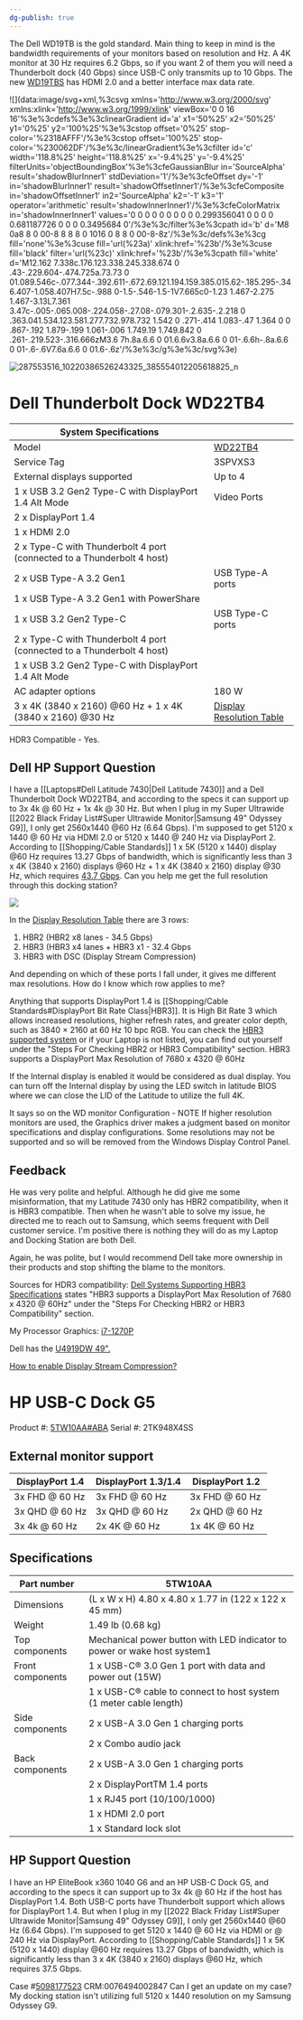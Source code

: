 ```yaml
---
dg-publish: true
---
```


The Dell WD19TB is the gold standard. Main thing to keep in mind is the bandwidth requirements of your monitors based on resolution and Hz. A 4K monitor at 30 Hz requires 6.2 Gbps, so if you want 2 of them you will need a Thunderbolt dock (40 Gbps) since USB-C only transmits up to 10 Gbps. The new [WD19TBS](https://www.amazon.com/dp/B093NNTPPL?ref_=cm_sw_r_cp_ud_dp_R7CA7GB792MJHAG206PW&fbclid=IwAR06ZoZGXYZ2IyxOMFwmbuTIiUMIQ2plwoGuWiVUooI6TJjFBBN6fyfjfp8) has HDMI 2.0 and a better interface max data rate.

![](data:image/svg+xml,%3csvg xmlns='http://www.w3.org/2000/svg' xmlns:xlink='http://www.w3.org/1999/xlink' viewBox='0 0 16 16'%3e%3cdefs%3e%3clinearGradient id='a' x1='50%25' x2='50%25' y1='0%25' y2='100%25'%3e%3cstop offset='0%25' stop-color='%2318AFFF'/%3e%3cstop offset='100%25' stop-color='%230062DF'/%3e%3c/linearGradient%3e%3cfilter id='c' width='118.8%25' height='118.8%25' x='-9.4%25' y='-9.4%25' filterUnits='objectBoundingBox'%3e%3cfeGaussianBlur in='SourceAlpha' result='shadowBlurInner1' stdDeviation='1'/%3e%3cfeOffset dy='-1' in='shadowBlurInner1' result='shadowOffsetInner1'/%3e%3cfeComposite in='shadowOffsetInner1' in2='SourceAlpha' k2='-1' k3='1' operator='arithmetic' result='shadowInnerInner1'/%3e%3cfeColorMatrix in='shadowInnerInner1' values='0 0 0 0 0 0 0 0 0 0.299356041 0 0 0 0 0.681187726 0 0 0 0.3495684 0'/%3e%3c/filter%3e%3cpath id='b' d='M8 0a8 8 0 00-8 8 8 8 0 1016 0 8 8 0 00-8-8z'/%3e%3c/defs%3e%3cg fill='none'%3e%3cuse fill='url(%23a)' xlink:href='%23b'/%3e%3cuse fill='black' filter='url(%23c)' xlink:href='%23b'/%3e%3cpath fill='white' d='M12.162 7.338c.176.123.338.245.338.674 0 .43-.229.604-.474.725a.73.73 0 01.089.546c-.077.344-.392.611-.672.69.121.194.159.385.015.62-.185.295-.346.407-1.058.407H7.5c-.988 0-1.5-.546-1.5-1V7.665c0-1.23 1.467-2.275 1.467-3.13L7.361 3.47c-.005-.065.008-.224.058-.27.08-.079.301-.2.635-.2.218 0 .363.041.534.123.581.277.732.978.732 1.542 0 .271-.414 1.083-.47 1.364 0 0 .867-.192 1.879-.199 1.061-.006 1.749.19 1.749.842 0 .261-.219.523-.316.666zM3.6 7h.8a.6.6 0 01.6.6v3.8a.6.6 0 01-.6.6h-.8a.6.6 0 01-.6-.6V7.6a.6.6 0 01.6-.6z'/%3e%3c/g%3e%3c/svg%3e)

 ![287553516_10220386526243325_385554012205618825_n](https://i.imgur.com/HhiSGSE.jpg)

# Dell Thunderbolt Dock WD22TB4

| System Specifications                                                  |                          |
|------------------------------------------------------------------------|--------------------------|
| Model                                                                  | [WD22TB4](https://www.dell.com/support/manuals/en-us/wd22tb4-dock/dell_wd22tb4_userguide/product-specifications?guid=guid-bb63fcdf-357e-408c-82f1-c7c56e8d5b4e&lang=en-us)                  |
| Service Tag                                                            | 3SPVXS3                  |
| External displays supported                                            | Up to 4                  |
| 1 x USB 3.2 Gen2 Type-C with DisplayPort 1.4 Alt Mode                  | Video Ports              |
| 2 x DisplayPort 1.4                                                    |                          |
| 1 x HDMI 2.0                                                           |                          |
| 2 x Type-C with Thunderbolt 4 port (connected to a Thunderbolt 4 host) |                          |
| 2 x USB Type-A 3.2 Gen1                                                | USB Type-A ports         |
| 1 x USB Type-A 3.2 Gen1 with PowerShare                                |                          |
| 1 x USB 3.2 Gen2 Type-C                                                | USB Type-C ports         |
| 2 x Type-C with Thunderbolt 4 port (connected to a Thunderbolt 4 host) |                          |
| 1 x USB 3.2 Gen2 Type-C with DisplayPort 1.4 Alt Mode                  |                          |
| AC adapter options                                                     | 180 W                    |
| 3 x 4K (3840 x 2160) @60 Hz + 1 x 4K (3840 x 2160) @30 Hz              | [Display Resolution Table](https://www.dell.com/support/manuals/en-us/wd22tb4-dock/dell_wd22tb4_userguide/display-resolution-table?guid=guid-fafc77a4-c95f-44df-92ad-608231d11cd9&lang=en-us) |

HDR3 Compatible - Yes.

## Dell HP Support Question

I have a [[Laptops#Dell Latitude 7430|Dell Latitude 7430]] and a Dell Thunderbolt Dock WD22TB4, and according to the specs it can support up to 3x 4k @ 60 Hz + 1x 4k @ 30 Hz. But when I plug in my Super Ultrawide [[2022 Black Friday List#Super Ultrawide Monitor|Samsung 49" Odyssey G9]], I only get 2560x1440 @60 Hz (6.64 Gbps). I'm supposed to get 5120 x 1440 @ 60 Hz via HDMI 2.0 or 5120 x 1440 @ 240 Hz via DisplayPort 2. According to [[Shopping/Cable Standards]] 1 x 5K (5120 x 1440) display @60 Hz requires 13.27 Gbps of bandwidth, which is significantly less than 3 x 4K (3840 x 2160) displays @60 Hz + 1 x 4K (3840 x 2160) display @30 Hz, which requires [43.7 Gbps](https://www.kramerav.com/bandwidth-calculator/). Can you help me get the full resolution through this docking station?

![](https://i.imgur.com/EfEGGoO.png)


In the [Display Resolution Table](https://www.dell.com/support/manuals/en-us/wd22tb4-dock/dell_wd22tb4_userguide/display-resolution-table?guid=guid-fafc77a4-c95f-44df-92ad-608231d11cd9&lang=en-us) there are 3 rows:
1. HBR2 (HBR2 x8 lanes - 34.5 Gbps)
2. HBR3 (HBR3 x4 lanes + HBR3 x1 - 32.4 Gbps
3. HBR3 with DSC (Display Stream Compression)

And depending on which of these ports I fall under, it gives me different max resolutions. How do I know which row applies to me?

Anything that supports DisplayPort 1.4 is [[Shopping/Cable Standards#DisplayPort Bit Rate Class|HBR3]]. It is High Bit Rate 3 which allows increased resolutions, higher refresh rates, and greater color depth, such as 3840 × 2160 at 60 Hz 10 bpc RGB. You can check the [HBR3 supported system](https://www.dell.com/support/kbdoc/en-us/000183937/dell-systems-supporting-hbr3-specifications) or if your Laptop is not listed, you can find out yourself under the "Steps For Checking HBR2 or HBR3 Compatibility" section. HBR3 supports a DisplayPort Max Resolution of 7680 x 4320 @ 60Hz

If the Internal display is enabled it would be considered as dual display. You can turn off the Internal display by using the LED switch in latitude BIOS where we can close the LID of the Latitude to utilize the full 4K.

It says so on the WD monitor Configuration - NOTE If higher resolution monitors are used, the Graphics driver makes a judgment based on monitor specifications and display configurations. Some resolutions may not be supported and so will be removed from the Windows Display Control Panel.

## Feedback

He was very polite and helpful. Although he did give me some misinformation, that my Latitude 7430 only has HBR2 compatibility, when it is HBR3 compatible. Then when he wasn't able to solve my issue, he directed me to reach out to Samsung, which seems frequent with Dell customer service. I'm positive there is nothing they will do as my Laptop and Docking Station are both Dell.

Again, he was polite, but I would recommend Dell take more ownership in their products and stop shifting the blame to the monitors.

Sources for HDR3 compatibility:
[Dell Systems Supporting HBR3 Specifications](https://www.dell.com/support/kbdoc/en-us/000183937/dell-systems-supporting-hbr3-specifications) states "HBR3 supports a DisplayPort Max Resolution of 7680 x 4320 @ 60Hz" under the "Steps For Checking HBR2 or HBR3 Compatibility" section.

My Processor Graphics: [i7-1270P](https://www.intel.com/content/www/us/en/products/sku/226255/intel-core-i71270p-processor-18m-cache-up-to-4-80-ghz/specifications.html)

Dell has the [U4919DW 49".](https://www.dell.com/en-us/shop/dell-ultrasharp-49-curved-monitor-u4919dw/apd/210-arnw)

[How to enable Display Stream Compression?](https://www.dell.com/support/kbdoc/en-us/000197102/how-to-enable-display-stream-compression-on-latitude-precision-and-xps)

# HP USB-C Dock G5

Product #: [5TW10AA#ABA](https://www.hp.com/us-en/shop/pdp/hp-usb-c-dock-g5-p-5tw10aa-aba-1?#techSpecs)
Serial #: 2TK948X4SS
## External monitor support

| DisplayPort 1.4  | DisplayPort 1.3/1.4 | DisplayPort 1.2 |
|------------------|---------------------|-----------------|
| 3x FHD @ 60 Hz   | 3x FHD @ 60 Hz      | 3x FHD @ 60 Hz  |
| 3x QHD @ 60 Hz   | 3x QHD @ 60 Hz      | 2x QHD @ 60 Hz  |
| 3x 4k @ 60 Hz    | 2x 4K @ 60 Hz       | 1x 4K @ 60 Hz   |

## Specifications

| Part number      | 5TW10AA                                                                  |
|------------------|--------------------------------------------------------------------------|
| Dimensions       | (L x W x H) 4.80 x 4.80 x 1.77 in (122 x 122 x 45 mm)                    |
| Weight           | 1.49 lb (0.68 kg)                                                        |
| Top components   | Mechanical power button with LED indicator to power or wake host system1 |
| Front components | 1 x USB-C® 3.0 Gen 1 port with data and power out (15W)                  |
|                  | 1 x USB-C® cable to connect to host system (1 meter cable length)        |
| Side components  | 2 x USB-A 3.0 Gen 1 charging ports                                       |
|                  | 2 x Combo audio jack                                                     |
| Back components  | 2 x USB-A 3.0 Gen 1 charging ports                                       |
|                  | 2 x DisplayPortTM 1.4 ports                                              |
|                  | 1 x RJ45 port (10/100/1000)                                              |
|                  | 1 x HDMI 2.0 port                                                        |
|                  | 1 x Standard lock slot                                                   |

## HP Support Question

I have an  HP EliteBook x360 1040 G6 and an HP USB-C Dock G5, and according to the specs it can support up to 3x 4k @ 60 Hz if the host has DisplayPort 1.4. Both USB-C ports have Thunderbolt support which allows for DisplayPort 1.4. But when I plug in my [[2022 Black Friday List#Super Ultrawide Monitor|Samsung 49" Odyssey G9]], I only get 2560x1440 @60 Hz (6.64 Gbps). I'm supposed to get 5120 x 1440 @ 60 Hz via HDMI or @ 240 Hz via DisplayPort. According to [[Shopping/Cable Standards]] 1 x 5K (5120 x 1440) display @60 Hz requires 13.27 Gbps of bandwidth, which is significantly less than 3 x 4K (3840 x 2160) displays @60 Hz, which requires 37.5 Gbps.

Case #[5098177523](https://support.hp.com/us-en/dashboard/cases) CRM:0076494002847
Can I get an update on my case? My docking station isn't utilizing full 5120 x 1440 resolution on my Samsung Odyssey G9.